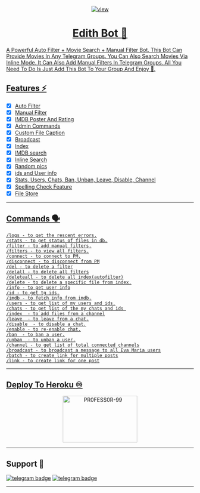 <p align="center">
  <a href="https://telegra.ph/file/fd2ca315b0c562b609ff9.jpg">
  <img src="https://telegra.ph/file/fd2ca315b0c562b609ff9.jpg" alt="view">
</p>
<h1 align="center">
  <b>Edith Bot 🤖</b>
</h1>

A Powerful Auto Filter + Movie Search + Manual Filter Bot.
This Bot Can Provide Movies In Any Telegram Groups.
You Can Also Search Movies Via Inline Mode.
It Can Also Add Manual Filters In Telegram Groups.
All You Need To Do Is Just Add This Bot To Your Group And Enjoy 🤩.

## Features ⚡️

- [x] Auto Filter
- [x] Manual Filter
- [x] IMDB Poster And Rating
- [x] Admin Commands
- [x] Custom File Caption
- [x] Broadcast
- [x] Index
- [x] IMDB search
- [x] Inline Search
- [x] Random pics
- [x] ids and User info 
- [x] Stats, Users, Chats, Ban, Unban, Leave, Disable, Channel
- [x] Spelling Check Feature
- [x] File Store
----
## Commands 🗣️
```
/logs - to get the rescent errors.
/stats - to get status of files in db.
/filter - to add manual filters.
/filters - to view all filters.
/connect - to connect to PM.
/disconnect - to disconnect from PM
/del - to delete a filter
/delall - to delete all filters
/deleteall - to delete all index(autofilter)
/delete - to delete a specific file from index.
/info - to get user info
/id - to get tg ids.
/imdb - to fetch info from imdb.
/users - to get list of my users and ids.
/chats - to get list of the my chats and ids 
/index  - to add files from a channel
/leave  - to leave from a chat.
/disable  - to disable a chat.
/enable - to re-enable chat.
/ban  - to ban a user.
/unban  - to unban a user.
/channel - to get list of total connected channels
/broadcast - to broadcast a message to all Eva Maria users
/batch - to create link for multiple posts
/link - to create link for one post
```
----
## Deploy To Heroku ♾️

<p align="center">
<a href="https://heroku.com/deploy?template=https://github.com/navaneethrkrishna/Edith-Bot"><img src="https://github.com/PR0FESS0R-99/Buttons/blob/Professor-99/heroku/herokudeploy-01.svg" alt="PR0FESS0R-99" border="0" height="125" width="200" align="center" /></a>
</p>

----

## Support 🤝
[![telegram badge](https://img.shields.io/badge/Telegram-Group-30302f?style=flat&logo=telegram)](https://telegram.dog/Starkbotz_SupportGroup)
[![telegram badge](https://img.shields.io/badge/Telegram-Channel-30302f?style=flat&logo=telegram)](https://telegram.dog/Starkbotz)

----
